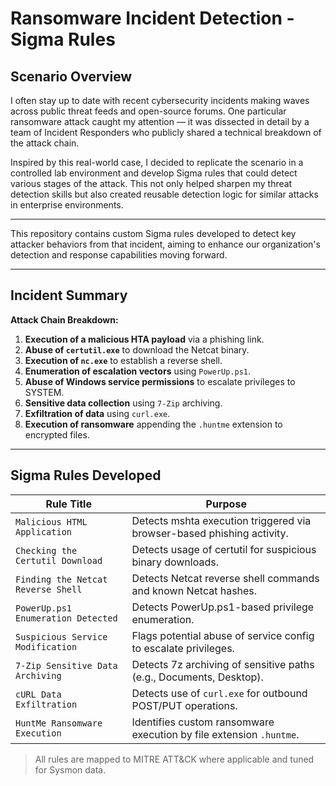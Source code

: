 # Ransomware Incident Detection - Sigma Rules

##  Scenario Overview

I often stay up to date with recent cybersecurity incidents making waves across public threat feeds and open-source forums. One particular ransomware attack caught my attention — it was dissected in detail by a team of Incident Responders who publicly shared a technical breakdown of the attack chain. 

Inspired by this real-world case, I decided to replicate the scenario in a controlled lab environment and develop Sigma rules that could detect various stages of the attack. This not only helped sharpen my threat detection skills but also created reusable detection logic for similar attacks in enterprise environments.

---

This repository contains custom Sigma rules developed to detect key attacker behaviors from that incident, aiming to enhance our organization's detection and response capabilities moving forward.

---

## Incident Summary

**Attack Chain Breakdown:**

1. **Execution of a malicious HTA payload** via a phishing link.
2. **Abuse of `certutil.exe`** to download the Netcat binary.
3. **Execution of `nc.exe`** to establish a reverse shell.
4. **Enumeration of escalation vectors** using `PowerUp.ps1`.
5. **Abuse of Windows service permissions** to escalate privileges to SYSTEM.
6. **Sensitive data collection** using `7-Zip` archiving.
7. **Exfiltration of data** using `curl.exe`.
8. **Execution of ransomware** appending the `.huntme` extension to encrypted files.

---

## Sigma Rules Developed

| Rule Title                              | Purpose                                                                 |
|----------------------------------------|-------------------------------------------------------------------------|
| `Malicious HTML Application`           | Detects mshta execution triggered via browser-based phishing activity. |
| `Checking the Certutil Download`       | Detects usage of certutil for suspicious binary downloads.             |
| `Finding the Netcat Reverse Shell`     | Detects Netcat reverse shell commands and known Netcat hashes.         |
| `PowerUp.ps1 Enumeration Detected`     | Detects PowerUp.ps1-based privilege enumeration.                       |
| `Suspicious Service Modification`      | Flags potential abuse of service config to escalate privileges.        |
| `7-Zip Sensitive Data Archiving`       | Detects 7z archiving of sensitive paths (e.g., Documents, Desktop).    |
| `cURL Data Exfiltration`               | Detects use of `curl.exe` for outbound POST/PUT operations.            |
| `HuntMe Ransomware Execution`          | Identifies custom ransomware execution by file extension `.huntme`.   |

> All rules are mapped to MITRE ATT&CK where applicable and tuned for Sysmon data.

